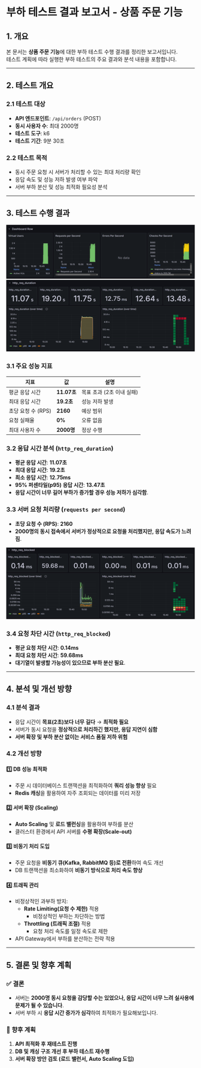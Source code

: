 # 부하 테스트 결과 보고서 - 상품 주문 기능

## 1. 개요
본 문서는 **상품 주문 기능**에 대한 부하 테스트 수행 결과를 정리한 보고서입니다.  
테스트 계획에 따라 실행한 부하 테스트의 주요 결과와 분석 내용을 포함합니다.

---

## 2. 테스트 개요
### 2.1 테스트 대상
- **API 엔드포인트**: `/api/orders` (POST)
- **동시 사용자 수**: 최대 2000명
- **테스트 도구**: k6
- **테스트 기간**: 9분 30초

### 2.2 테스트 목적
- 동시 주문 요청 시 서버가 처리할 수 있는 최대 처리량 확인
- 응답 속도 및 성능 저하 발생 여부 파악
- 서버 부하 분산 및 성능 최적화 필요성 분석

---

## 3. 테스트 수행 결과
![order_load_test_1.png](img/order_load_test_1.png)
![order_load_test_2.png](img/order_load_test_2.png)

### 3.1 주요 성능 지표
| 지표 | 값 | 설명 |
|------|------|------|
| 평균 응답 시간 | **11.07초** | 목표 초과 (2초 이내 실패) |
| 최대 응답 시간 | **19.2초** | 성능 저하 발생 |
| 초당 요청 수 (RPS) | **2160** | 예상 범위 |
| 요청 실패율 | **0%** | 오류 없음 |
| 최대 사용자 수 | **2000명** | 정상 수행 |

### 3.2 응답 시간 분석 (`http_req_duration`)
- **평균 응답 시간**: **11.07초**
- **최대 응답 시간**: **19.2초**
- **최소 응답 시간**: **12.75ms**
- **95% 퍼센타일(p95) 응답 시간**: **13.47초**
- **응답 시간이 너무 길어 부하가 증가할 경우 성능 저하가 심각함**.

### 3.3 서버 요청 처리량 (`requests per second`)
- **초당 요청 수 (RPS)**: **2160**
- **2000명의 동시 접속에서 서버가 정상적으로 요청을 처리했지만, 응답 속도가 느려짐**.

![order_load_test_3.png](img/order_load_test_3.png)
### 3.4 요청 차단 시간 (`http_req_blocked`)
- **평균 요청 차단 시간**: **0.14ms**
- **최대 요청 차단 시간**: **59.68ms**
- **대기열이 발생할 가능성이 있으므로 부하 분산 필요**.

---

## 4. 분석 및 개선 방향
### 4.1 분석 결과

- 응답 시간이 **목표(2초)보다 너무 길다** → **최적화 필요**
- 서버가 동시 요청을 **정상적으로 처리하긴 했지만, 응답 지연이 심함**
- **서버 확장 및 부하 분산 없이는 서비스 품질 저하 위험**

### 4.2 개선 방향
#### 1️⃣ **DB 성능 최적화**
- 주문 시 데이터베이스 트랜잭션을 최적화하여 **쿼리 성능 향상** 필요
- **Redis 캐싱**을 활용하여 자주 조회되는 데이터를 미리 저장

#### 2️⃣ **서버 확장 (Scaling)**
- **Auto Scaling** 및 **로드 밸런싱**을 활용하여 부하를 분산
- 클러스터 환경에서 API 서버를 **수평 확장(Scale-out)**

#### 3️⃣ **비동기 처리 도입**
- 주문 요청을 **비동기 큐(Kafka, RabbitMQ 등)로 전환**하여 속도 개선
- DB 트랜잭션을 최소화하여 **비동기 방식으로 처리 속도 향상**

#### 4️⃣ **트래픽 관리**
- 비정상적인 과부하 방지:
  - **Rate Limiting(요청 수 제한)** 적용
    - 비정상적인 부하는 차단하는 방법
  - **Throttling (트래픽 조절)** 적용
    - 요청 처리 속도를 일정 속도로 제한
- API Gateway에서 부하를 분산하는 전략 적용

---

## 5. 결론 및 향후 계획
### ✅ **결론**
- 서버는 **2000명 동시 요청을 감당할 수는 있었으나, 응답 시간이 너무 느려 실사용에 문제가 될 수 있습니다**.
- 서버 부하 시 **응답 시간 증가가 심각**하여 최적화가 필요해보입니다.

### 📌 **향후 계획**
1. **API 최적화 후 재테스트 진행**
2. **DB 및 캐싱 구조 개선 후 부하 테스트 재수행**
3. **서버 확장 방안 검토 (로드 밸런서, Auto Scaling 도입)**
